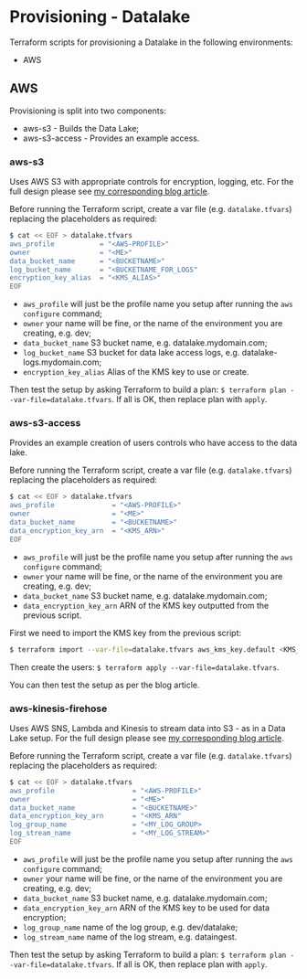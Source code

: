 # Provisioning - Datalake

Terraform scripts for provisioning a Datalake in the following environments:

* AWS

## AWS

Provisioning is split into two components:

* aws-s3 - Builds the Data Lake;
* aws-s3-access - Provides an example access.

### aws-s3

Uses AWS S3 with appropriate controls for encryption, logging, etc.  For the full design please see [my corresponding blog article](http://danielrhoades.com/2017/05/24/how-do-you-build-a-data-lake-part1).

Before running the Terraform script, create a var file (e.g. `datalake.tfvars`) replacing the placeholders as required:

```bash
$ cat << EOF > datalake.tfvars
aws_profile           = "<AWS-PROFILE>"
owner                 = "<ME>"
data_bucket_name      = "<BUCKETNAME>"
log_bucket_name       = "<BUCKETNAME_FOR_LOGS"
encryption_key_alias  = "<KMS_ALIAS>"
EOF
```

* `aws_profile` will just be the profile name you setup after running the `aws configure` command;
* `owner` your name will be fine, or the name of the environment you are creating, e.g. dev;
* `data_bucket_name` S3 bucket name, e.g. datalake.mydomain.com;
* `log_bucket_name` S3 bucket for data lake access logs, e.g. datalake-logs.mydomain.com;
* `encryption_key_alias` Alias of the KMS key to use or create.

Then test the setup by asking Terraform to build a plan: `$ terraform plan --var-file=datalake.tfvars`.  If all is OK, then replace plan with `apply`.

### aws-s3-access

Provides an example creation of users controls who have access to the data lake.

Before running the Terraform script, create a var file (e.g. `datalake.tfvars`) replacing the placeholders as required:

```bash
$ cat << EOF > datalake.tfvars
aws_profile              = "<AWS-PROFILE>"
owner                    = "<ME>"
data_bucket_name         = "<BUCKETNAME>"
data_encryption_key_arn  = "<KMS_ARN>"
EOF
```

* `aws_profile` will just be the profile name you setup after running the `aws configure` command;
* `owner` your name will be fine, or the name of the environment you are creating, e.g. dev;
* `data_bucket_name` S3 bucket name, e.g. datalake.mydomain.com;
* `data_encryption_key_arn` ARN of the KMS key outputted from the previous script.

First we need to import the KMS key from the previous script:
 
```bash
$ terraform import --var-file=datalake.tfvars aws_kms_key.default <KMS_ARN>
```

Then create the users: `$ terraform apply --var-file=datalake.tfvars`.

You can then test the setup as per the blog article.

### aws-kinesis-firehose

Uses AWS SNS, Lambda and Kinesis to stream data into S3 - as in a Data Lake setup.  For the full design please see [my corresponding blog article](http://danielrhoades.com/2017/05/24/how-do-you-build-a-data-lake-part2).

Before running the Terraform script, create a var file (e.g. `datalake.tfvars`) replacing the placeholders as required:

```bash
$ cat << EOF > datalake.tfvars
aws_profile                   = "<AWS-PROFILE>"
owner                         = "<ME>"
data_bucket_name              = "<BUCKETNAME>"
data_encryption_key_arn       = "<KMS_ARN"
log_group_name                = "<MY_LOG_GROUP>
log_stream_name               = "<MY_LOG_STREAM>"
EOF
```

* `aws_profile` will just be the profile name you setup after running the `aws configure` command;
* `owner` your name will be fine, or the name of the environment you are creating, e.g. dev;
* `data_bucket_name` S3 bucket name, e.g. datalake.mydomain.com;
* `data_encryption_key_arn` ARN of the KMS key to be used for data encryption;
* `log_group_name` name of the log group, e.g. dev/datalake;
* `log_stream_name` name of the log stream, e.g. dataingest.

Then test the setup by asking Terraform to build a plan: `$ terraform plan --var-file=datalake.tfvars`.  If all is OK, then replace plan with `apply`.